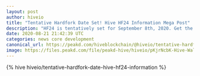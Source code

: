 ```yaml
---
layout: post
author: hiveio
title: "Tentative Hardfork Date Set! Hive HF24 Information Mega Post"
description: "HF24 is tentatively set for September 8th, 2020. Get the final release candidate code, learn what it does, and more. "
date: 2020-08-21 21:42:39 UTC
categories: news core development
canonical_url: https://peakd.com/hiveblockchain/@hiveio/tentative-hardfork-date-hive-hf24-information
image: https://files.peakd.com/file/peakd-hive/hiveio/pKjrNcbK-Hive-Wallpaper-1920x1080.png
---
```

{% hive hiveio/tentative-hardfork-date-hive-hf24-information %}
